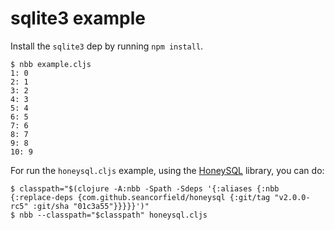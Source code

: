 # sqlite3 example

Install the `sqlite3` dep by running `npm install`.

```
$ nbb example.cljs
1: 0
2: 1
3: 2
4: 3
5: 4
6: 5
7: 6
8: 7
9: 8
10: 9
```

For run the `honeysql.cljs` example, using the [HoneySQL]() library, you can do:

```
$ classpath="$(clojure -A:nbb -Spath -Sdeps '{:aliases {:nbb {:replace-deps {com.github.seancorfield/honeysql {:git/tag "v2.0.0-rc5" :git/sha "01c3a55"}}}}}')"
$ nbb --classpath="$classpath" honeysql.cljs
```

